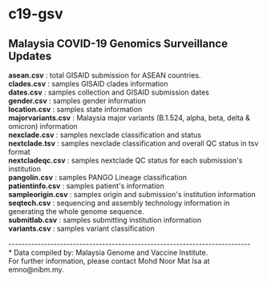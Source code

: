 # c19-gsv
<b>Malaysia COVID-19 Genomics Surveillance Updates</b>
-----------------------------------------------------
<p><b>asean.csv</b> : total GISAID submission for ASEAN countries.<br>
<b>clades.csv</b> : samples GISAID clades information<br>
<b>dates.csv</b> : samples collection and GISAID submission dates<br>
<b>gender.csv</b> : samples gender information<br>
<b>location.csv</b> : samples state information<br>
<b>majorvariants.csv</b> : Malaysia major variants (B.1.524, alpha, beta, delta & omicron) information<br>
<b>nexclade.csv</b> : samples nexclade classification and status<br>
<b>nextclade.tsv</b> : samples nexclade classification and overall QC status in tsv format<br>
<b>nextcladeqc.csv</b> : samples nextclade QC status for each submission's institution<br>
<b>pangolin.csv</b> : samples PANGO Lineage classification<br>
<b>patientinfo.csv</b> : samples patient's information<br>
<b>sampleorigin.csv</b> : samples origin and submission's institution information<br>
<b>seqtech.csv</b> : sequencing and assembly technology information in generating the whole genome sequence.<br>
<b>submitlab.csv</b> : samples submitting institution information<br>
<b>variants.csv</b> : samples variant classification<br></p>
---------------------------------------------------------------------------<br>
* Data compiled by: Malaysia Genome and Vaccine Institute.<br>
  For further information, please contact Mohd Noor Mat Isa at emno@nibm.my.
